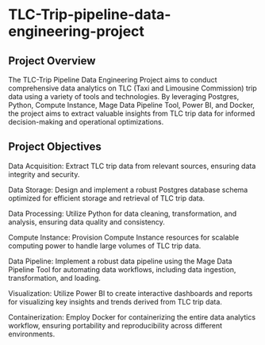 # TLC-Trip-pipeline-data-engineering-project

## Project Overview
The TLC-Trip Pipeline Data Engineering Project aims to conduct comprehensive data analytics on TLC (Taxi and Limousine Commission) trip data using a variety of tools and technologies. By leveraging Postgres, Python, Compute Instance, Mage Data Pipeline Tool, Power BI, and Docker, the project aims to extract valuable insights from TLC trip data for informed decision-making and operational optimizations.

## Project Objectives
Data Acquisition: Extract TLC trip data from relevant sources, ensuring data integrity and security.

Data Storage: Design and implement a robust Postgres database schema optimized for efficient storage and retrieval of TLC trip data.

Data Processing: Utilize Python for data cleaning, transformation, and analysis, ensuring data quality and consistency.

Compute Instance: Provision Compute Instance resources for scalable computing power to handle large volumes of TLC trip data.

Data Pipeline: Implement a robust data pipeline using the Mage Data Pipeline Tool for automating data workflows, including data ingestion, transformation, and loading.

Visualization: Utilize Power BI to create interactive dashboards and reports for visualizing key insights and trends derived from TLC trip data.

Containerization: Employ Docker for containerizing the entire data analytics workflow, ensuring portability and reproducibility across different environments.
